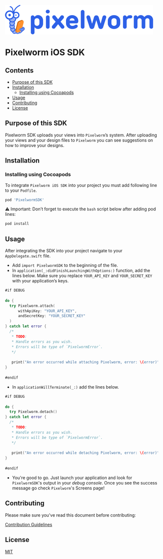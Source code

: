 ![Pixelworm Logo](https://raw.githubusercontent.com/Pixelworm/pixelworm-ios-sdk/master/pixelworm.png)

# Pixelworm iOS SDK

## Contents
- [Purpose of this SDK](#purpose-of-this-sdk)
- [Installation](#installation)
  - [Installing using Cocoapods](#installing-using-cocoapods)
- [Usage](#usage)
- [Contributing](#contributing)
- [License](#license)

## Purpose of this SDK
Pixelworm SDK uploads your views into `Pixelworm`’s system.
After uploading your views and your design files to `Pixelworm` you can see suggestions on how to improve your designs.

## Installation

### Installing using Cocoapods
To integrate `Pixelworm iOS SDK` into your project you must add following line to your
`Podfile`.

```ruby
pod 'PixelwormSDK'
```

⚠️ Important: Don’t forget to execute the `bash` script below after adding pod lines:

```bash
pod install
```

## Usage
After integrating the SDK into your project navigate to your `AppDelegate.swift` file.
- Add `import PixelwormSDK` to the beginning of the file.
- In `application(_:didFinishLaunchingWithOptions:)` function, add the lines below.
Make sure you replace `YOUR_API_KEY` and `YOUR_SECRET_KEY` with your application’s
keys.

```swift
#if DEBUG

do {
  try Pixelworm.attach(
      withApiKey: "YOUR_API_KEY",
      andSecretKey: "YOUR_SECRET_KEY"
  )
} catch let error {
  /*
   * TODO:
   * Handle errors as you wish.
   * Errors will be type of `PixelwormError`.
   */
   
   print("An error occurred while attaching Pixelworm, error: \(error)")
}

#endif
```

- In `applicationWillTerminate(_:)` add the lines below.

```swift
#if DEBUG

do {
  try Pixelworm.detach()
} catch let error {
  /*
   * TODO:
   * Handle errors as you wish.
   * Errors will be type of `PixelwormError`.
   */
   
   print("An error occurred while detaching Pixelworm, error: \(error)")
}

#endif
```

- You're good to go. Just launch your application and look for `PixelwormSDK`'s output in
your *debug console*. Once you see the success message go check `Pixelworm`'s
Screens page!

## Contributing

Please make sure you've read this document before contributing:

[Contribution Guidelines](CONTRIBUTING.md)

## License

[MIT](LICENSE)
